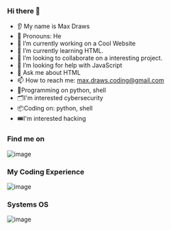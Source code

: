  ### Hi there 👋

* 👂 My name is Max Draws
* 👩 Pronouns: He
* 🔭 I’m currently working on a Cool Website
* 🌱 I’m currently learning HTML.
* 🤝 I’m looking to collaborate on a interesting project.
* 🤔 I’m looking for help with JavaScript
* 💬 Ask me about HTML
* 📫 How to reach me: <max.draws.coding@gmail.com>
* 💾Programming on python, shell
* 🗂️I'm interested cybersecurity
* 📦Coding on: python, shell
* 🎟️I'm interested hacking

### Find me on
![image](https://user-images.githubusercontent.com/120040231/215181539-bca1a3ab-9bc5-4b3f-ac18-7f22de4d0899.png)


### My Coding Experience
![image](https://user-images.githubusercontent.com/120040231/215178675-4a30f3e0-1a6e-4e87-a7f8-9278cf22f4b6.png)

### Systems OS
![image](https://user-images.githubusercontent.com/120040231/215180725-3b0b2247-602c-483e-bb46-fa63dd43b13a.png)


